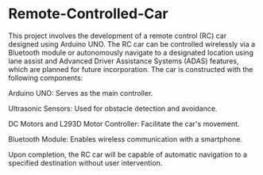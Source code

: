# Remote-Controlled-Car
This project involves the development of a remote control (RC) car designed using Arduino UNO. The RC car can be controlled wirelessly via a Bluetooth module or autonomously navigate to a designated location using lane assist and Advanced Driver Assistance Systems (ADAS) features, which are planned for future incorporation. The car is constructed with the following components:

Arduino UNO: Serves as the main controller.

Ultrasonic Sensors: Used for obstacle detection and avoidance.

DC Motors and L293D Motor Controller: Facilitate the car's movement.

Bluetooth Module: Enables wireless communication with a smartphone.

Upon completion, the RC car will be capable of automatic navigation to a specified destination without user intervention.
